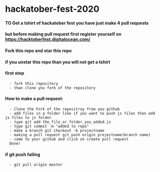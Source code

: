 # hackatober-fest-2020

#### TO Get a tshirt of hackatober fest you have just make 4 pull requests 
#### but before making pull request first register yourself on https://hacktoberfest.digitalocean.com/
#### Fork this repo and star this repo
#### if you unstar this repo than you will not get a tshirt

#### first step
      - fork this repository
      - than clone you fork of the repository

#### How to make a pull request:

      - Clone the Fork of the repositroy from you github 
      - add files in a folder like if you want to push js files than add js files to js folder
      - type git add the_file_or_folder_you_added.js
      - type git commit -m "added to repo"
      - make a branch git checkout -b projectname
      - making a pull request git push origin projectname(branch name)
      - come to your github and click on create pull request
      Done!


#### if git push failing 
      - git pull origin master
      
